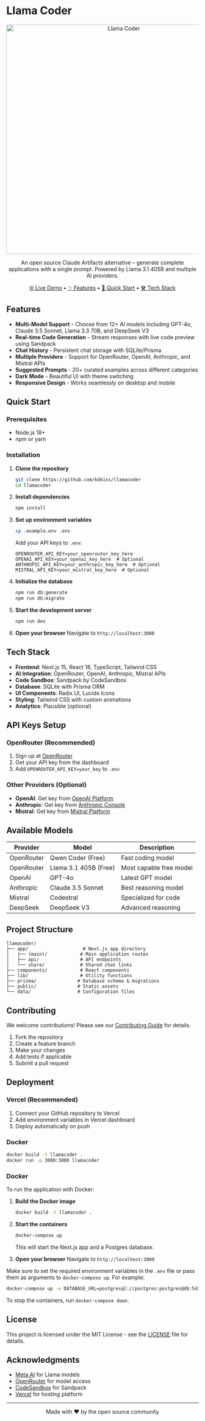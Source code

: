 # Llama Coder

<p align="center">
  <img alt="Llama Coder" src="./public/og-image.png" width="600">
</p>

<p align="center">
  An open source Claude Artifacts alternative – generate complete applications with a single prompt. Powered by Llama 3.1 405B and multiple AI providers.
</p>

<p align="center">
  <a href="https://www.llamacoder.io">🌐 Live Demo</a> •
  <a href="#features">✨ Features</a> •
  <a href="#quick-start">🚀 Quick Start</a> •
  <a href="#tech-stack">🛠️ Tech Stack</a>
</p>

## Features

- **Multi-Model Support** - Choose from 12+ AI models including GPT-4o, Claude 3.5 Sonnet, Llama 3.3 70B, and DeepSeek V3
- **Real-time Code Generation** - Stream responses with live code preview using Sandpack
- **Chat History** - Persistent chat storage with SQLite/Prisma
- **Multiple Providers** - Support for OpenRouter, OpenAI, Anthropic, and Mistral APIs
- **Suggested Prompts** - 20+ curated examples across different categories
- **Dark Mode** - Beautiful UI with theme switching
- **Responsive Design** - Works seamlessly on desktop and mobile

## Quick Start

### Prerequisites

- Node.js 18+ 
- npm or yarn

### Installation

1. **Clone the repository**
   ```bash
   git clone https://github.com/kdkiss/llamacoder
   cd llamacoder
   ```

2. **Install dependencies**
   ```bash
   npm install
   ```

3. **Set up environment variables**
   ```bash
   cp .example.env .env
   ```
   
   Add your API keys to `.env`:
   ```env
   OPENROUTER_API_KEY=your_openrouter_key_here
   OPENAI_API_KEY=your_openai_key_here  # Optional
   ANTHROPIC_API_KEY=your_anthropic_key_here  # Optional
   MISTRAL_API_KEY=your_mistral_key_here  # Optional
   ```

4. **Initialize the database**
   ```bash
   npm run db:generate
   npm run db:migrate
   ```

5. **Start the development server**
   ```bash
   npm run dev
   ```

6. **Open your browser**
   Navigate to `http://localhost:3000`

## Tech Stack

- **Frontend**: Next.js 15, React 18, TypeScript, Tailwind CSS
- **AI Integration**: OpenRouter, OpenAI, Anthropic, Mistral APIs
- **Code Sandbox**: Sandpack by CodeSandbox
- **Database**: SQLite with Prisma ORM
- **UI Components**: Radix UI, Lucide Icons
- **Styling**: Tailwind CSS with custom animations
- **Analytics**: Plausible (optional)

## API Keys Setup

### OpenRouter (Recommended)
1. Sign up at [OpenRouter](https://openrouter.ai)
2. Get your API key from the dashboard
3. Add `OPENROUTER_API_KEY=your_key` to `.env`

### Other Providers (Optional)
- **OpenAI**: Get key from [OpenAI Platform](https://platform.openai.com)
- **Anthropic**: Get key from [Anthropic Console](https://console.anthropic.com)
- **Mistral**: Get key from [Mistral Platform](https://console.mistral.ai)

## Available Models

| Provider | Model | Description |
|----------|-------|-------------|
| OpenRouter | Qwen Coder (Free) | Fast coding model |
| OpenRouter | Llama 3.1 405B (Free) | Most capable free model |
| OpenAI | GPT-4o | Latest GPT model |
| Anthropic | Claude 3.5 Sonnet | Best reasoning model |
| Mistral | Codestral | Specialized for code |
| DeepSeek | DeepSeek V3 | Advanced reasoning |

## Project Structure

```
llamacoder/
├── app/                    # Next.js app directory
│   ├── (main)/            # Main application routes
│   ├── api/               # API endpoints
│   └── share/             # Shared chat links
├── components/            # React components
├── lib/                   # Utility functions
├── prisma/               # Database schema & migrations
├── public/               # Static assets
└── data/                 # Configuration files
```

## Contributing

We welcome contributions! Please see our [Contributing Guide](./CONTRIBUTING.md) for details.

1. Fork the repository
2. Create a feature branch
3. Make your changes
4. Add tests if applicable
5. Submit a pull request

## Deployment

### Vercel (Recommended)
1. Connect your GitHub repository to Vercel
2. Add environment variables in Vercel dashboard
3. Deploy automatically on push

### Docker
```bash
docker build -t llamacoder .
docker run -p 3000:3000 llamacoder
```
### Docker
To run the application with Docker:

1. **Build the Docker image**
   ```bash
   docker build -t llamacoder .
   ```

2. **Start the containers**
   ```bash 
   docker-compose up
   ```
   This will start the Next.js app and a Postgres database.

3. **Open your browser**
   Navigate to `http://localhost:3000`

Make sure to set the required environment variables in the `.env` file or pass them as arguments to `docker-compose up`. For example:

```bash
docker-compose up -e DATABASE_URL=postgresql://postgres:postgres@db:5432/myapp?schema=public
```

To stop the containers, run `docker-compose down`.

## License

This project is licensed under the MIT License - see the [LICENSE](LICENSE) file for details.

## Acknowledgments

- [Meta AI](https://ai.meta.com) for Llama models
- [OpenRouter](https://openrouter.ai) for model access
- [CodeSandbox](https://codesandbox.io) for Sandpack
- [Vercel](https://vercel.com) for hosting platform

---

<p align="center">
  Made with ❤️ by the open source community
</p>